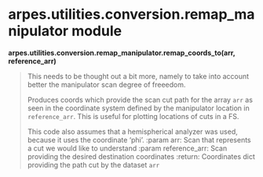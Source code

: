 # arpes.utilities.conversion.remap\_manipulator module

**arpes.utilities.conversion.remap\_manipulator.remap\_coords\_to(arr,
reference\_arr)**

> This needs to be thought out a bit more, namely to take into account
> better the manipulator scan degree of freeedom.
> 
> Produces coords which provide the scan cut path for the array `arr` as
> seen in the coordinate system defined by the manipulator location in
> `reference_arr`. This is useful for plotting locations of cuts in a
> FS.
> 
> This code also assumes that a hemispherical analyzer was used, because
> it uses the coordinate ‘phi’. :param arr: Scan that represents a cut
> we would like to understand :param reference\_arr: Scan providing the
> desired destination coordinates :return: Coordinates dict providing
> the path cut by the dataset `arr`
